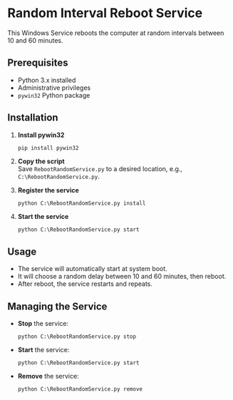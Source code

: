 # Random Interval Reboot Service

This Windows Service reboots the computer at random intervals between 10 and 60 minutes.

## Prerequisites
- Python 3.x installed
- Administrative privileges
- `pywin32` Python package

## Installation

1. **Install pywin32**  
   ```powershell
   pip install pywin32
   ```
2. **Copy the script**  
   Save `RebootRandomService.py` to a desired location, e.g., `C:\RebootRandomService.py`.

3. **Register the service**  
   ```batch
   python C:\RebootRandomService.py install
   ```

4. **Start the service**  
   ```batch
   python C:\RebootRandomService.py start
   ```

## Usage

- The service will automatically start at system boot.
- It will choose a random delay between 10 and 60 minutes, then reboot.
- After reboot, the service restarts and repeats.

## Managing the Service

- **Stop** the service:  
  ```batch
  python C:\RebootRandomService.py stop
  ```
- **Start** the service:  
  ```batch
  python C:\RebootRandomService.py start
  ```
- **Remove** the service:  
  ```batch
  python C:\RebootRandomService.py remove
  ```
